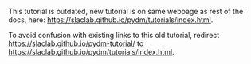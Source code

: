 This tutorial is outdated, new tutorial is on same webpage as rest of the docs, here: https://slaclab.github.io/pydm/tutorials/index.html.

To avoid confusion with existing links to this old tutorial, redirect https://slaclab.github.io/pydm-tutorial/ to https://slaclab.github.io/pydm/tutorials/index.html.

